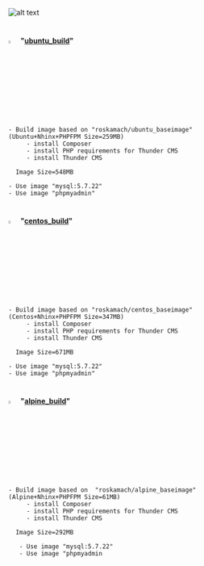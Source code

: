 ![alt text](https://www.drupal.org/files/Thunder_WBM_20160126.png)

#

<img src="https://cdn.freebiesupply.com/logos/large/2x/ubuntu-4-logo-png-transparent.png" alt="Thunder" width="4%"/> **"[ubuntu_build](https://github.com/ros-kamach/thunder_nginx_phpfpm/tree/ubuntu_build)"**
``` 
- Build image based on "roskamach/ubuntu_baseimage" (Ubuntu+Nhinx+PHPFPM Size=259MB)
     - install Composer
     - install PHP requirements for Thunder CMS
     - install Thunder CMS
     
  Image Size=548MB
     
- Use image "mysql:5.7.22"
- Use image "phpmyadmin"
``` 

#

<img src="https://upload.wikimedia.org/wikipedia/commons/thumb/6/63/CentOS_color_logo.svg/1024px-CentOS_color_logo.svg.png" alt="Thunder" width="4%"/> **"[centos_build](https://github.com/ros-kamach/thunder_nginx_phpfpm/tree/centos_build)"**
``` 
- Build image based on "roskamach/centos_baseimage" (Centos+Nhinx+PHPFPM Size=347MB)
     - install Composer
     - install PHP requirements for Thunder CMS
     - install Thunder CMS
  
  Image Size=671MB
  
- Use image "mysql:5.7.22"
- Use image "phpmyadmin"
``` 

#

<img src="https://cdn.shortpixel.ai/client/q_glossy,ret_img,w_200/https://www.worksonarm.com/wp-content/uploads/2017/09/Alpine-Linux-Logo.png" alt="Thunder" width="4%"/> **"[alpine_build](https://github.com/ros-kamach/thunder_nginx_phpfpm/tree/alpine_build)"**

```
- Build image based on  "roskamach/alpine_baseimage" (Alpine+Nhinx+PHPFPM Size=61MB)
     - install Composer
     - install PHP requirements for Thunder CMS
     - install Thunder CMS
     
  Image Size=292MB
    
   - Use image "mysql:5.7.22"
   - Use image "phpmyadmin
```
